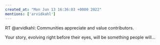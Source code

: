 ```yaml
---
created_at: "Mon Jun 13 16:36:03 +0000 2022"
mentions: ['arvidkahl']
---
```


RT @arvidkahl: Communities appreciate and value contributors.

Your story, evolving right before their eyes, will be something people will…